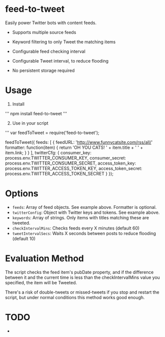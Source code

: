 feed-to-tweet
=========

Easily power Twitter bots with content feeds.

* Supports multiple source feeds

* Keyword filtering to only Tweet the matching items

* Configurable feed checking interval

* Configurable Tweet interval, to reduce flooding

* No persistent storage required

# Usage

1. Install

'''
npm install feed-to-tweet
'''

2. Use in your script

'''
var feedToTweet = require('feed-to-tweet');

feedToTweet({
  feeds: [
    {
      feedURL: 'http://www.funnycatsite.com/rss/all/'
      formatter: function(item) {
        return 'OH YOU CATS! ' + item.title + ' ' + item.link;
      }
    }
  ],
  twitterCfg: {
    consumer_key: process.env.TWITTER_CONSUMER_KEY,
    consumer_secret: process.env.TWITTER_CONSUMER_SECRET,
    access_token_key: process.env.TWITTER_ACCESS_TOKEN_KEY,
    access_token_secret: process.env.TWITTER_ACCESS_TOKEN_SECRET
  }
});

# Options

* `feeds`: Array of feed objects. See example above. Formatter is optional.
* `twitterConfig`: Object with Twitter keys and tokens. See example above.
* `keywords`: Array of strings. Only items with titles matching these are tweeted.
* `checkIntervalMins`: Checks feeds every X minutes (default 60)
* `tweetIntervalSecs`: Waits X seconds between posts to reduce flooding (default 10)

# Evaluation Method

The script checks the feed item's pubDate property, and if the difference
between it and the current time is less than the checkIntervalMins value you
specified, the item will be Tweeted.

There's a risk of double-tweets or missed-tweets if you stop and restart the
script, but under normal conditions this method works good enough.

# TODO

* 
